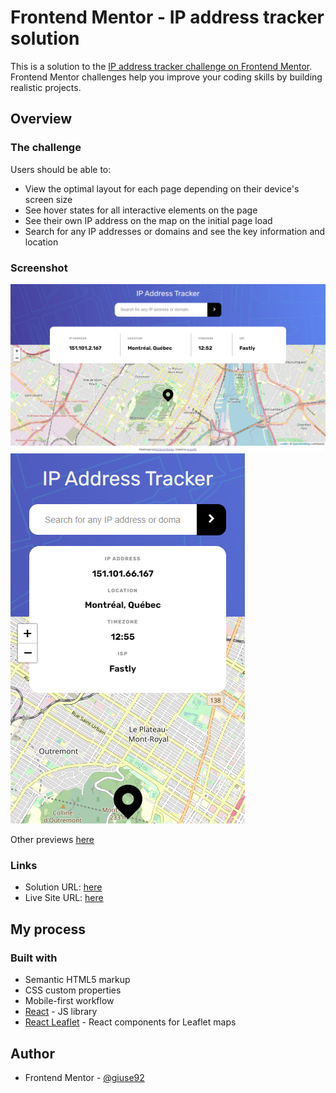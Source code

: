 # Frontend Mentor - IP address tracker solution

This is a solution to the [IP address tracker challenge on Frontend Mentor](https://www.frontendmentor.io/challenges/ip-address-tracker-I8-0yYAH0). Frontend Mentor challenges help you improve your coding skills by building realistic projects.

## Overview

### The challenge

Users should be able to:

- View the optimal layout for each page depending on their device's screen size
- See hover states for all interactive elements on the page
- See their own IP address on the map on the initial page load
- Search for any IP addresses or domains and see the key information and location

### Screenshot

![](./solutions/screencapture-localhost-3000.png)
![](./solutions/w-375.png)

Other previews [here](/solutions)

### Links

- Solution URL: [here](https://github.com/giuse92/ip-address-tracker)
- Live Site URL: [here](https://giuse92.github.io/ip-address-tracker)

## My process

### Built with

- Semantic HTML5 markup
- CSS custom properties
- Mobile-first workflow
- [React](https://reactjs.org/) - JS library
- [React Leaflet](https://react-leaflet.js.org/) - React components for Leaflet maps

## Author

- Frontend Mentor - [@giuse92](https://www.frontendmentor.io/profile/giuse92)
